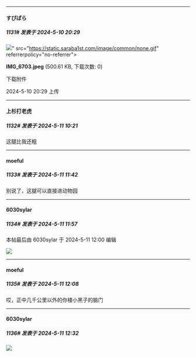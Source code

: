 ﻿
*****

####  すぴぱら  
##### 1131#       发表于 2024-5-10 20:29

<img src="https://img.saraba1st.com/forum/202405/10/202940q354i4ctx443jg3a.jpeg" referrerpolicy="no-referrer">" src="https://static.saraba1st.com/image/common/none.gif" referrerpolicy="no-referrer">

<strong>IMG_6703.jpeg</strong> (500.61 KB, 下载次数: 0)

下载附件

2024-5-10 20:29 上传


*****

####  上杉打老虎  
##### 1132#       发表于 2024-5-11 10:21

这腿比我还粗


*****

####  moeful  
##### 1133#       发表于 2024-5-11 11:42

别说了，这腿可以直接进动物园


*****

####  6030sylar  
##### 1134#       发表于 2024-5-11 11:57

 本帖最后由 6030sylar 于 2024-5-11 12:00 编辑 

<img src="http://img2.imgtp.com/2024/05/11/7G55onAw.jpg" referrerpolicy="no-referrer">


*****

####  moeful  
##### 1135#       发表于 2024-5-11 12:08

哎，正中几千公里以外的你楼小黑子的脑门


*****

####  6030sylar  
##### 1136#       发表于 2024-5-11 12:32

<img src="http://img2.imgtp.com/2024/05/11/ddNfGI3w.gif" referrerpolicy="no-referrer">

